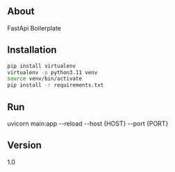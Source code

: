 ## About
FastApi Boilerplate

## Installation
```bash
pip install virtualenv
virtualenv -p python3.11 venv
source venv/bin/activate
pip install -r requirements.txt
```

## Run
uvicorn main:app --reload --host {HOST} --port {PORT}

## Version
1.0